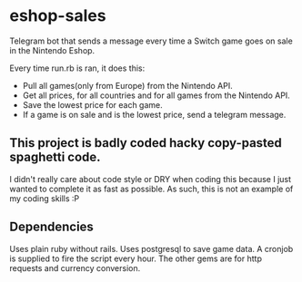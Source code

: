 # eshop-sales
Telegram bot that sends a message every time a Switch game goes on sale in the Nintendo Eshop.

Every time run.rb is ran, it does this:
- Pull all games(only from Europe) from the Nintendo API.
- Get all prices, for all countries and for all games from the Nintendo API.
- Save the lowest price for each game.
- If a game is on sale and is the lowest price, send a telegram message.

## This project is badly coded hacky copy-pasted spaghetti code.
I didn't really care about code style or DRY when coding this because I just wanted to complete it as fast as possible. As such, this is not an example of my coding skills :P

## Dependencies
Uses plain ruby without rails. Uses postgresql to save game data. A cronjob is supplied to fire the script every hour. The other gems are for http requests and currency conversion.
